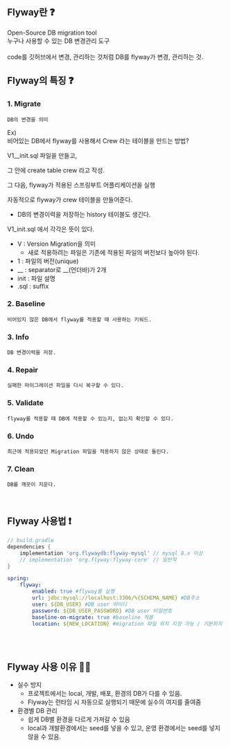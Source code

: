 ## Flyway란 ❓
Open-Source DB migration tool<br>
누구나 사용할 수 있는 DB 변경관리 도구
<br><br>
code를 깃허브에서 변경, 관리하는 것처럼 DB를 flyway가 변경, 관리하는 것.

## Flyway의 특징 ❓
### 1. Migrate
    DB의 변경을 의미
Ex) <br>
비어있는 DB에서 flyway를 사용해서 Crew 라는 테이블을 만드는 방법?

V1__init.sql 파일을 만들고,

그 안에 create table crew 라고 작성.

그 다음, flyway가 적용된 스프링부트 어플리케이션을 실행

자동적으로 flyway가 crew 테이블을 만들어준다.

* DB의 변경이력을 저장하는 history 테이블도 생긴다.

V1_init.sql 에서 각각은 뜻이 있다.

- V : Version Migration을 의미
    - 새로 적용하려는 파일은 기존에 적용된 파일의 버전보다 높아야 된다.
- 1 : 파일의 버전(unique)
- __ : separator로 __(언더바)가 2개
- init : 파일 설명
- .sql : suffix

### 2. **Baseline**
    
    비어있지 않은 DB에서 flyway를 적용할 때 사용하는 키워드.
    
### 3. **Info**
    
    DB 변경이력을 저장.
    
### 4. **Repair**
    
    실패한 마이그레이션 파일을 다시 복구할 수 있다.
    
### 5. **Validate**
    
    flyway를 적용할 때 DB에 적용할 수 있는지, 없는지 확인할 수 있다.
    
### 6. **Undo**
    
    최근에 적용되었던 Migration 파일을 적용하지 않은 상태로 돌린다.
    
### 7. **Clean**
    
    DB를 깨끗이 지운다.
<br>

## Flyway 사용법 ❗
```gradle
// build.gradle
dependencies {
	implementation 'org.flywaydb:flyway-mysql' // mysql 8.x 이상
	// implementation 'org.flyway:flyway-core' // 일반적
}
```

```yaml
spring:
	flyway:
		enabled: true #flyway를 실행
		url: jdbc:mysql://localhost:3306/%{SCHEMA_NAME} #DB주소
		user: ${DB_USER} #DB user 아이디
		password: ${DB_USER_PASSWORD} #DB user 비밀번호
		baseline-on-migrate: true #baseline 적용
		location: ${NEW_LOCATION} #migration 파일 위치 지정 가능 / 기본위치 : classpath:db/migration
		
```
<br>

## Flyway 사용 이유 ✍🏻
- 실수 방지
    - 프로젝트에서는 local, 개발, 배포, 환경의 DB가 다를 수 있음.
    - Flyway는 런타임 시 자동으로 실행되기 때문에 실수의 여지를 줄여줌
- 환경별 DB 관리
    - 쉽게 DB별 환경을 다르게 가져갈 수 있음
    - local과 개발환경에서는 seed를 넣을 수 있고, 운영 환경에서는 seed를 넣지 않을 수 있음.